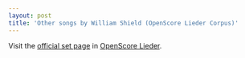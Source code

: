 ```yaml
---
layout: post
title: 'Other songs by William Shield (OpenScore Lieder Corpus)'
---
```


Visit the [official set page] in [OpenScore Lieder].

[official set page]: https://musescore.com/openscore-lieder-corpus/sets/5105781
[OpenScore Lieder]: https://musescore.com/openscore-lieder-corpus

